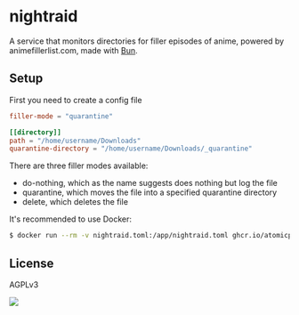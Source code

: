# nightraid

A service that monitors directories for filler episodes of anime, powered by animefillerlist.com, made with [Bun](https://bun.sh).

## Setup

First you need to create a config file

```toml
filler-mode = "quarantine"

[[directory]]
path = "/home/username/Downloads"
quarantine-directory = "/home/username/Downloads/_quarantine"
```

There are three filler modes available:

- do-nothing, which as the name suggests does nothing but log the file
- quarantine, which moves the file into a specified quarantine directory
- delete, which deletes the file

It's recommended to use Docker:

```bash
$ docker run --rm -v nightraid.toml:/app/nightraid.toml ghcr.io/atomicptr/nightraid:latest
```

## License

AGPLv3

[![](https://www.gnu.org/graphics/agplv3-155x51.png)](<https://tldrlegal.com/license/gnu-affero-general-public-license-v3-(agpl-3.0)>)
